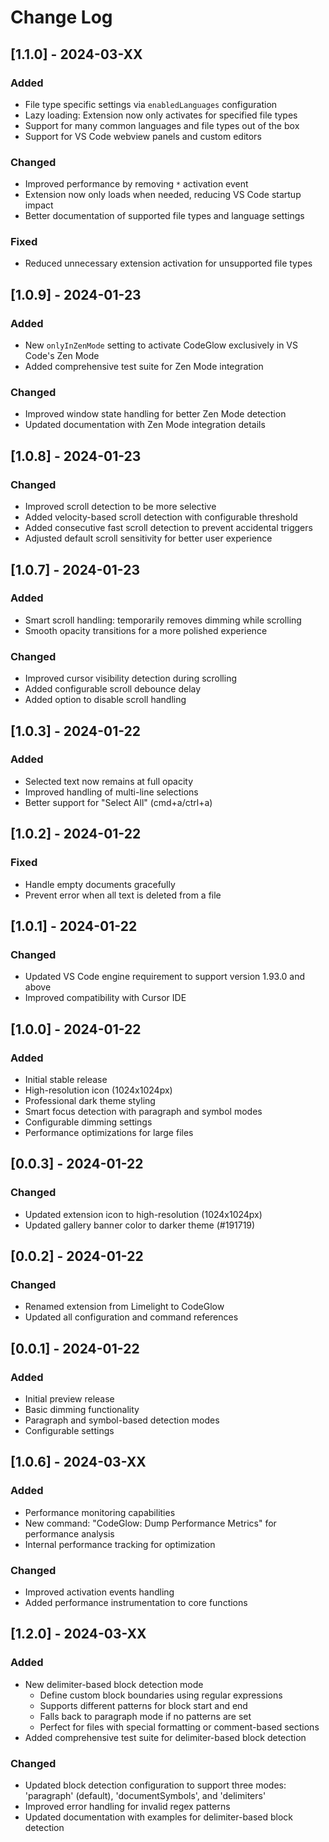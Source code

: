 # Change Log

## [1.1.0] - 2024-03-XX

### Added
- File type specific settings via `enabledLanguages` configuration
- Lazy loading: Extension now only activates for specified file types
- Support for many common languages and file types out of the box
- Support for VS Code webview panels and custom editors

### Changed
- Improved performance by removing `*` activation event
- Extension now only loads when needed, reducing VS Code startup impact
- Better documentation of supported file types and language settings

### Fixed
- Reduced unnecessary extension activation for unsupported file types

## [1.0.9] - 2024-01-23

### Added
- New `onlyInZenMode` setting to activate CodeGlow exclusively in VS Code's Zen Mode
- Added comprehensive test suite for Zen Mode integration

### Changed
- Improved window state handling for better Zen Mode detection
- Updated documentation with Zen Mode integration details

## [1.0.8] - 2024-01-23
### Changed
- Improved scroll detection to be more selective
- Added velocity-based scroll detection with configurable threshold
- Added consecutive fast scroll detection to prevent accidental triggers
- Adjusted default scroll sensitivity for better user experience

## [1.0.7] - 2024-01-23
### Added
- Smart scroll handling: temporarily removes dimming while scrolling
- Smooth opacity transitions for a more polished experience
### Changed
- Improved cursor visibility detection during scrolling
- Added configurable scroll debounce delay
- Added option to disable scroll handling

## [1.0.3] - 2024-01-22
### Added
- Selected text now remains at full opacity
- Improved handling of multi-line selections
- Better support for "Select All" (cmd+a/ctrl+a)

## [1.0.2] - 2024-01-22
### Fixed
- Handle empty documents gracefully
- Prevent error when all text is deleted from a file

## [1.0.1] - 2024-01-22
### Changed
- Updated VS Code engine requirement to support version 1.93.0 and above
- Improved compatibility with Cursor IDE

## [1.0.0] - 2024-01-22
### Added
- Initial stable release
- High-resolution icon (1024x1024px)
- Professional dark theme styling
- Smart focus detection with paragraph and symbol modes
- Configurable dimming settings
- Performance optimizations for large files

## [0.0.3] - 2024-01-22
### Changed
- Updated extension icon to high-resolution (1024x1024px)
- Updated gallery banner color to darker theme (#191719)

## [0.0.2] - 2024-01-22
### Changed
- Renamed extension from Limelight to CodeGlow
- Updated all configuration and command references

## [0.0.1] - 2024-01-22
### Added
- Initial preview release
- Basic dimming functionality
- Paragraph and symbol-based detection modes
- Configurable settings

## [1.0.6] - 2024-03-XX

### Added
- Performance monitoring capabilities
- New command: "CodeGlow: Dump Performance Metrics" for performance analysis
- Internal performance tracking for optimization

### Changed
- Improved activation events handling
- Added performance instrumentation to core functions

## [1.2.0] - 2024-03-XX

### Added
- New delimiter-based block detection mode
  - Define custom block boundaries using regular expressions
  - Supports different patterns for block start and end
  - Falls back to paragraph mode if no patterns are set
  - Perfect for files with special formatting or comment-based sections
- Added comprehensive test suite for delimiter-based block detection

### Changed
- Updated block detection configuration to support three modes: 'paragraph' (default), 'documentSymbols', and 'delimiters'
- Improved error handling for invalid regex patterns
- Updated documentation with examples for delimiter-based block detection